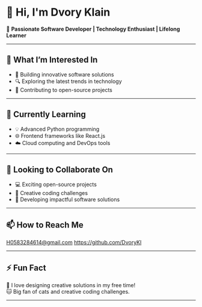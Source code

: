 # 👋 Hi, I'm **Dvory Klain**  
🌟 **Passionate Software Developer | Technology Enthusiast | Lifelong Learner**  

---

## 👀 What I’m Interested In  
- 🚀 Building innovative software solutions  
- 🔍 Exploring the latest trends in technology  
- 🤝 Contributing to open-source projects  

---

## 🌱 Currently Learning  
- 💡 Advanced Python programming  
- 🌐 Frontend frameworks like React.js  
- ☁️ Cloud computing and DevOps tools  

---

## 💞️ Looking to Collaborate On  
- 💻 Exciting open-source projects  
- 🧩 Creative coding challenges  
- 🌟 Developing impactful software solutions  

---

## 📫 How to Reach Me  
H0583284614@gmail.com 
https://github.com/DvoryKl

---

## ⚡ Fun Fact  
🎨 I love designing creative solutions in my free time!  
🐱 Big fan of cats and creative coding challenges.  

---



